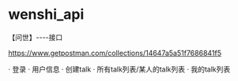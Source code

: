 # wenshi_api
【问世】----接口



https://www.getpostman.com/collections/14647a5a51f7686841f5

· 登录
· 用户信息
· 创建talk
· 所有talk列表/某人的talk列表
· 我的talk列表


